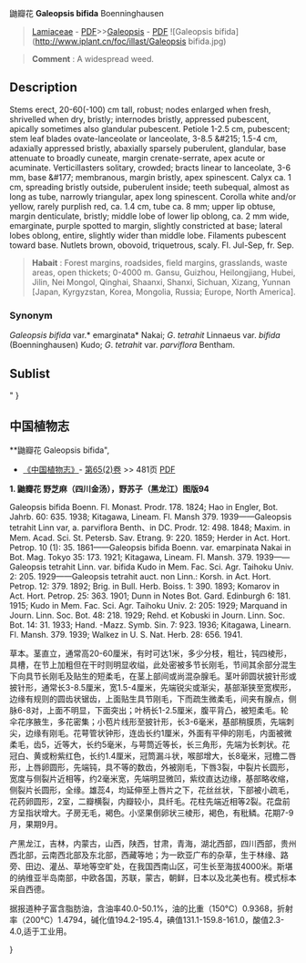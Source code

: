鼬瓣花 **Galeopsis bifida** Boenninghausen

> [Lamiaceae](http://www.iplant.cn/info/Lamiaceae?t=foc) - [PDF](http://www.iplant.cn/foc/pdf/Lamiaceae.pdf)>>[Galeopsis](http://www.iplant.cn/info/Galeopsis?t=foc) - [PDF](http://www.iplant.cn/foc/pdf/Galeopsis.pdf)
![Galeopsis bifida](http://www.iplant.cn/foc/illast/Galeopsis bifida.jpg)

> **Comment** : 
> A widespread weed.

## Description

Stems erect, 20-60(-100) cm tall, robust; nodes enlarged when fresh, shrivelled when dry, bristly; internodes bristly, appressed pubescent, apically sometimes also glandular pubescent. Petiole 1-2.5 cm, pubescent; stem leaf blades ovate-lanceolate or lanceolate, 3-8.5 &amp;#215; 1.5-4 cm, adaxially appressed bristly, abaxially sparsely puberulent, glandular, base attenuate to broadly cuneate, margin crenate-serrate, apex acute or acuminate. Verticillasters solitary, crowded; bracts linear to lanceolate, 3-6 mm, base &amp;#177; membranous, margin bristly, apex spinescent. Calyx ca. 1 cm, spreading bristly outside, puberulent inside; teeth subequal, almost as long as tube, narrowly triangular, apex long spinescent. Corolla white and/or yellow, rarely purplish red, ca. 1.4 cm, tube ca. 8 mm; upper lip obtuse, margin denticulate, bristly; middle lobe of lower lip oblong, ca. 2 mm wide, emarginate, purple spotted to margin, slightly constricted at base; lateral lobes oblong, entire, slightly wider than middle lobe. Filaments pubescent toward base. Nutlets brown, obovoid, triquetrous, scaly. Fl. Jul-Sep, fr. Sep.

> **Habait** : 
> Forest margins, roadsides, field margins, grasslands, waste areas, open thickets; 0-4000 m. Gansu, Guizhou, Heilongjiang, Hubei, Jilin, Nei Mongol, Qinghai, Shaanxi, Shanxi, Sichuan, Xizang, Yunnan [Japan, Kyrgyzstan, Korea, Mongolia, Russia; Europe, North America].

### Synonym
*Galeopsis bifida* var.* emarginata* Nakai; *G*. *tetrahit* Linnaeus var. *bifida* (Boenninghausen) Kudo; *G*. *tetrahit* var. *parviflora* Bentham.

## Sublist
"
}
## 中国植物志

**鼬瓣花 Galeopsis bifida",

* [《中国植物志》](http://www.iplant.cn/frps)- [第65(2)卷](http://www.iplant.cn/frps/vol/65(2)) >> 481页 [PDF](http://www.iplant.cn/frps/pdf/65(2)/481.PDF)

**1. 鼬瓣花 野芝麻（四川金汤），野苏子（黑龙江）图版94**

Galeopsis bifida Boenn. Fl. Monast. Prodr. 178. 1824; Hao in Engler, Bot. Jahrb. 60: 635. 1938; Kitagawa, Lineam. Fl. Mansh 379. 1939——Galeopsis tetrahit Linn var, a. parviflora Benth、in DC. Prodr. 12: 498. 1848; Maxim. in Mem. Acad. Sci. St. Petersb. Sav. Etrang. 9: 220. 1859; Herder in Act. Hort. Petrop. 10 (1): 35. 1861——Galeopsis bifida Boenn. var. emarpinata Nakai in Bot. Mag. Tokyo 35: 173. 1921; Kitagawa, Lineam. Fl. Mansh. 379. 1939——Galeopsis tetrahit Linn. var. bifida Kudo in Mem. Fac. Sci. Agr. Taihoku Univ. 2: 205. 1929——Galeopsis tetrahit auct. non Linn.: Korsh. in Act. Hort. Petrop. 12: 379. 1892; Brig. in Bull. Herb. Boiss. 1: 390. 1893; Komarov in Act. Hort. Petrop. 25: 363. 1901; Dunn in Notes Bot. Gard. Edinburgh 6: 181. 1915; Kudo in Mem. Fac. Sci. Agr. Taihoku Univ. 2: 205: 1929; Marquand in Journ. Linn. Soc. Bot. 48: 218. 1929; Rehd. et Kobuski in Journ. Linn. Soc. Bot. 14: 31. 1933; Hand. -Mazz. Symb. Sin. 7: 923. 1936; Kitagawa, Linearn. Fl. Mansh. 379. 1939; Walkez in U. S. Nat. Herb. 28: 656. 1941.

草本。茎直立，通常高20-60厘米，有时可达1米，多少分枝，粗壮，钝四棱形，具槽，在节上加粗但在干时则明显收缢，此处密被多节长刚毛，节间其余部分混生下向具节长刚毛及贴生的短柔毛，在茎上部间或尚混杂腺毛。茎叶卵圆状披针形或披针形，通常长3-8.5厘米，宽1.5-4厘米，先端锐尖或渐尖，基部渐狭至宽楔形，边缘有规则的圆齿状锯齿，上面贴生具节刚毛，下而疏生微柔毛，间夹有腺点，侧脉6-8对，上面不明显，下面突出；叶柄长1-2.5厘米，腹平背凸，被短柔毛。轮伞花序腋生，多花密集；小苞片线形至披针形，长3-6毫米，基部稍膜质，先端刺尖，边缘有刚毛。花萼管状钟形，连齿长约1厘米，外面有平伸的刚毛，内面被微柔毛，齿5，近等大，长约5毫米，与萼筒近等长，长三角形，先端为长刺状。花冠白、黄或粉紫红色，长约1.4厘米，冠筒漏斗状，喉部增大，长8毫米，冠檐二唇形，上唇卵圆形，先端钝，具不等的数齿，外被刚毛，下唇3裂，中裂片长圆形，宽度与侧裂片近相等，约2毫米宽，先端明显微凹，紫纹直达边缘，基部略收缩，侧裂片长圆形，全缘。雄蕊4，均延伸至上唇片之下，花丝丝状，下部被小疏毛，花药卵圆形，2室，二瓣横裂，内瓣较小，具纤毛。花柱先端近相等2裂。花盘前方呈指状增大。子房无毛，褐色。小坚果倒卵状三棱形，褐色，有秕鳞。花期7-9月，果期9月。

产黑龙江，吉林，内蒙古，山西，陕西，甘肃，青海，湖北西部，四川西部，贵州西北部，云南西北部及东北部，西藏等地；为一欧亚广布的杂草，生于林缘、路旁、田边、灌丛、草地等空旷处，在我国西南山区，可生长至海拔4000米。斯堪的纳维亚半岛南部，中欧各国，苏联，蒙古，朝鲜，日本以及北美也有。模式标本采自西德。

据报道种子富含脂肪油，含油率40.0-50.1%，油的比重（150°C）0.9368，折射率（200°C）1.4794，碱化值194.2-195.4，碘值131.1-159.8-161.0，酸值2.3-4.0,适于工业用。

}